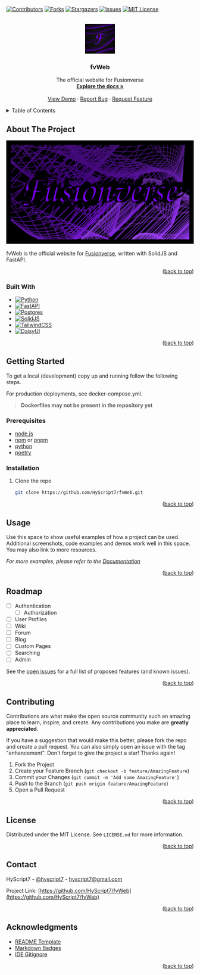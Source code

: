 <a name="readme-top"></a>

[![Contributors][contributors-shield]][contributors-url]
[![Forks][forks-shield]][forks-url]
[![Stargazers][stars-shield]][stars-url]
[![Issues][issues-shield]][issues-url]
[![MIT License][license-shield]][license-url]

<!-- PROJECT LOGO -->
<br />
<div align="center">
  <a href="https://github.com/HyScript7/fvWeb">
    <img src="images/logo.png" alt="Logo" width="80" height="80">
  </a>

<h3 align="center">fvWeb</h3>

  <p align="center">
    The official website for Fusionverse
    <br />
    <a href="https://github.com/HyScript7/fvWeb"><strong>Explore the docs »</strong></a>
    <br />
    <br />
    <a href="https://github.com/HyScript7/fvWeb">View Demo</a>
    ·
    <a href="https://github.com/HyScript7/fvWeb/issues">Report Bug</a>
    ·
    <a href="https://github.com/HyScript7/fvWeb/issues">Request Feature</a>
  </p>
</div>

<!-- TABLE OF CONTENTS -->
<details>
  <summary>Table of Contents</summary>
  <ol>
    <li>
      <a href="#about-the-project">About The Project</a>
      <ul>
        <li><a href="#built-with">Built With</a></li>
      </ul>
    </li>
    <li>
      <a href="#getting-started">Getting Started</a>
      <ul>
        <li><a href="#prerequisites">Prerequisites</a></li>
        <li><a href="#installation">Installation</a></li>
      </ul>
    </li>
    <li><a href="#usage">Usage</a></li>
    <li><a href="#roadmap">Roadmap</a></li>
    <li><a href="#contributing">Contributing</a></li>
    <li><a href="#license">License</a></li>
    <li><a href="#contact">Contact</a></li>
    <li><a href="#acknowledgments">Acknowledgments</a></li>
  </ol>
</details>

<!-- ABOUT THE PROJECT -->

## About The Project

[![Product Name Screen Shot][product-screenshot]](https://example.com)

fvWeb is the official website for [Fusionverse](https://discord.gg/Nj4ScwhnXD), written with SolidJS and FastAPI.

<p align="right">(<a href="#readme-top">back to top</a>)</p>

### Built With

- [![Python][Python.org]][Python-url]
- [![FastAPI][FastAPI.com]][FastAPI-url]
- [![Postgres][Postgres.org]][Postgres-url]
- [![SolidJS][SolidJS.com]][SolidJS-url]
- [![TailwindCSS][Tailwindcss.com]][Tailwindcss-url]
- [![DaisyUI][DaisyUI.com]][DaisyUI-url]

<p align="right">(<a href="#readme-top">back to top</a>)</p>

<!-- GETTING STARTED -->

## Getting Started

To get a local (development) copy up and running follow the following steps.

For production deployments, see docker-compose.yml.

> **Dockerfiles may not be present in the repository yet**

### Prerequisites

- [node.js](https://nodejs.org/en)
- [npm](https://www.npmjs.com/) or [pnpm](https://pnpm.io/)
- [python](https://python.org)
- [poetry](https://python-poetry.org/)

### Installation

1. Clone the repo
   ```sh
   git clone https://github.com/HyScript7/fvWeb.git
   ```

<p align="right">(<a href="#readme-top">back to top</a>)</p>

<!-- USAGE EXAMPLES -->

## Usage

Use this space to show useful examples of how a project can be used. Additional screenshots, code examples and demos work well in this space. You may also link to more resources.

_For more examples, please refer to the [Documentation](https://example.com)_

<p align="right">(<a href="#readme-top">back to top</a>)</p>

<!-- ROADMAP -->

## Roadmap

- [ ] Authentication
  - [ ] Authorization
- [ ] User Profiles
- [ ] Wiki
- [ ] Forum
- [ ] Blog
- [ ] Custom Pages
- [ ] Searching
- [ ] Admin

See the [open issues](https://github.com/HyScript7/fvWeb/issues) for a full list of proposed features (and known issues).

<p align="right">(<a href="#readme-top">back to top</a>)</p>

<!-- CONTRIBUTING -->

## Contributing

Contributions are what make the open source community such an amazing place to learn, inspire, and create. Any contributions you make are **greatly appreciated**.

If you have a suggestion that would make this better, please fork the repo and create a pull request. You can also simply open an issue with the tag "enhancement".
Don't forget to give the project a star! Thanks again!

1. Fork the Project
2. Create your Feature Branch (`git checkout -b feature/AmazingFeature`)
3. Commit your Changes (`git commit -m 'Add some AmazingFeature'`)
4. Push to the Branch (`git push origin feature/AmazingFeature`)
5. Open a Pull Request

<p align="right">(<a href="#readme-top">back to top</a>)</p>

<!-- LICENSE -->

## License

Distributed under the MIT License. See `LICENSE.md` for more information.

<p align="right">(<a href="#readme-top">back to top</a>)</p>

<!-- CONTACT -->

## Contact

HyScript7 - [@hyscript7](https://twitter.com/hyscript7) - hyscript7@gmail.com

Project Link: [https://github.com/HyScript7/fvWeb](https://github.com/HyScript7/fvWeb)

<p align="right">(<a href="#readme-top">back to top</a>)</p>

<!-- ACKNOWLEDGMENTS -->

## Acknowledgments

- [README Template](https://github.com/othneildrew/Best-README-Template/)
- [Markdown Badges](https://ileriayo.github.io/markdown-badges/)
- [IDE Gitignore](https://salesforce.stackexchange.com/questions/321725/gitignore-for-various-ides)

<p align="right">(<a href="#readme-top">back to top</a>)</p>

<!-- MARKDOWN LINKS & IMAGES -->
<!-- https://www.markdownguide.org/basic-syntax/#reference-style-links -->

[contributors-shield]: https://img.shields.io/github/contributors/HyScript7/fvWeb.svg?style=for-the-badge
[contributors-url]: https://github.com/HyScript7/fvWeb/graphs/contributors
[forks-shield]: https://img.shields.io/github/forks/HyScript7/fvWeb.svg?style=for-the-badge
[forks-url]: https://github.com/HyScript7/fvWeb/network/members
[stars-shield]: https://img.shields.io/github/stars/HyScript7/fvWeb.svg?style=for-the-badge
[stars-url]: https://github.com/HyScript7/fvWeb/stargazers
[issues-shield]: https://img.shields.io/github/issues/HyScript7/fvWeb.svg?style=for-the-badge
[issues-url]: https://github.com/HyScript7/fvWeb/issues
[license-shield]: https://img.shields.io/github/license/HyScript7/fvWeb.svg?style=for-the-badge
[license-url]: https://github.com/HyScript7/fvWeb/blob/master/LICENSE.txt
[product-screenshot]: images/screenshot.png
[SolidJS.com]: https://img.shields.io/badge/SolidJS-2c4f7c?style=for-the-badge&logo=solid&logoColor=c8c9cb
[SolidJS-url]: https://www.solidjs.com/
[Tailwindcss.com]: https://img.shields.io/badge/tailwindcss-%2338B2AC.svg?style=for-the-badge&logo=tailwind-css&logoColor=white
[Tailwindcss-url]: https://tailwindcss.com/
[DaisyUI.com]: https://img.shields.io/badge/daisyui-5A0EF8?style=for-the-badge&logo=daisyui&logoColor=white
[DaisyUI-url]: https://daisyui.com/
[Python.org]: https://img.shields.io/badge/python-3670A0?style=for-the-badge&logo=python&logoColor=ffdd54
[Python-url]: http://python.org/
[FastAPI.com]: https://img.shields.io/badge/FastAPI-005571?style=for-the-badge&logo=fastapi
[FastAPI-url]: https://fastapi.tiangolo.com/
[Postgres.org]: https://img.shields.io/badge/postgres-%23316192.svg?style=for-the-badge&logo=postgresql&logoColor=white
[Postgres-url]: https://www.postgresql.org/
